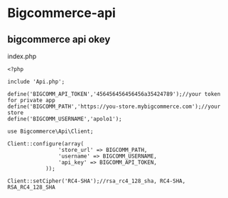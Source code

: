 Bigcommerce-api
===============

bigcommerce api okey
--------------------

index.php

```
<?php

include 'Api.php';

define('BIGCOMM_API_TOKEN','456456456456456a35424789');//your token for private app
define('BIGCOMM_PATH','https://you-store.mybigcommerce.com');//your store
define('BIGCOMM_USERNAME','apolo1');

use Bigcommerce\Api\Client;

Client::configure(array(
    			'store_url' => BIGCOMM_PATH,
    			'username' => BIGCOMM_USERNAME,
    			'api_key' => BIGCOMM_API_TOKEN,
    		));
            
Client::setCipher('RC4-SHA');//rsa_rc4_128_sha, RC4-SHA, RSA_RC4_128_SHA
```
